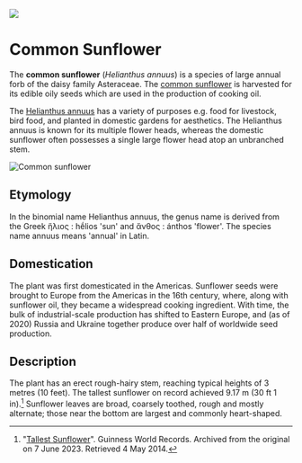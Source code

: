 [![](https://v3.juncture-digital.org/images/wb.svg)](https://v3.juncture-digital.org)

# Common Sunflower
  
The **common sunflower** (*Helianthus annuus*) is a species of large annual forb of the daisy family Asteraceae. The [common sunflower](https://en.wikipedia.org/wiki/Common_sunflower) is harvested for its edible oily seeds which are used in the production of cooking oil.

The [Helianthus annuus](Q171497) has a variety of purposes e.g. food for livestock, bird food, and planted in domestic gardens for aesthetics. The Helianthus annuus is known for its multiple flower heads, whereas the domestic sunflower often possesses a single large flower head atop an unbranched stem.

![Common sunflower](  https://upload.wikimedia.org/wikipedia/commons/thumb/4/40/Sunflower_sky_backdrop.jpg/217px-Sunflower_sky_backdrop.jpg)

## Etymology

In the binomial name Helianthus annuus, the genus name is derived from the Greek ἥλιος : hḗlios 'sun' and ἄνθος : ánthos 'flower'. The species name annuus means 'annual' in Latin.

## Domestication

The plant was first domesticated in the Americas. Sunflower seeds were brought to Europe from the Americas in the 16th century, where, along with sunflower oil, they became a widespread cooking ingredient. With time, the bulk of industrial-scale production has shifted to Eastern Europe, and (as of 2020) Russia and Ukraine together produce over half of worldwide seed production.

## Description

The plant has an erect rough-hairy stem, reaching typical heights of 3 metres (10 feet). The tallest sunflower on record achieved 9.17 m (30 ft 1 in).[^1] Sunflower leaves are broad, coarsely toothed, rough and mostly alternate; those near the bottom are largest and commonly heart-shaped.

[^1]:  "[Tallest Sunflower](https://web.archive.org/web/20230607124159/https://www.guinnessworldrecords.com/world-records/tallest-sunflower)". Guinness World Records. Archived from the original on 7 June 2023. Retrieved 4 May 2014.

